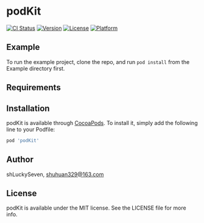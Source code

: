 # podKit

[![CI Status](https://img.shields.io/travis/shLuckySeven/podKit.svg?style=flat)](https://travis-ci.org/shLuckySeven/podKit)
[![Version](https://img.shields.io/cocoapods/v/podKit.svg?style=flat)](https://cocoapods.org/pods/podKit)
[![License](https://img.shields.io/cocoapods/l/podKit.svg?style=flat)](https://cocoapods.org/pods/podKit)
[![Platform](https://img.shields.io/cocoapods/p/podKit.svg?style=flat)](https://cocoapods.org/pods/podKit)

## Example

To run the example project, clone the repo, and run `pod install` from the Example directory first.

## Requirements

## Installation

podKit is available through [CocoaPods](https://cocoapods.org). To install
it, simply add the following line to your Podfile:

```ruby
pod 'podKit'
```

## Author

shLuckySeven, shuhuan329@163.com

## License

podKit is available under the MIT license. See the LICENSE file for more info.
